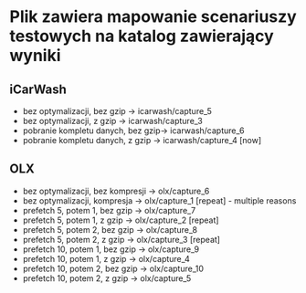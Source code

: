 # Plik zawiera mapowanie scenariuszy testowych na katalog zawierający wyniki

## iCarWash
* bez optymalizacji, bez gzip       → icarwash/capture_5
* bez optymalizacji, z gzip         → icarwash/capture_3
* pobranie kompletu danych, bez gzip→ icarwash/capture_6
* pobranie kompletu danych, z gzip  → icarwash/capture_4 [now]

## OLX
* bez optymalizacji, bez kompresji  → olx/capture_6
* bez optymalizacji, kompresja      → olx/capture_1 [repeat] - multiple reasons
* prefetch 5, potem 1, bez gzip     → olx/capture_7
* prefetch 5, potem 1, z gzip       → olx/capture_2 [repeat]
* prefetch 5, potem 2, bez gzip     → olx/capture_8
* prefetch 5, potem 2, z gzip       → olx/capture_3 [repeat]
* prefetch 10, potem 1, bez gzip    → olx/capture_9
* prefetch 10, potem 1, z gzip      → olx/capture_4
* prefetch 10, potem 2, bez gzip    → olx/capture_10
* prefetch 10, potem 2, z gzip      → olx/capture_5
